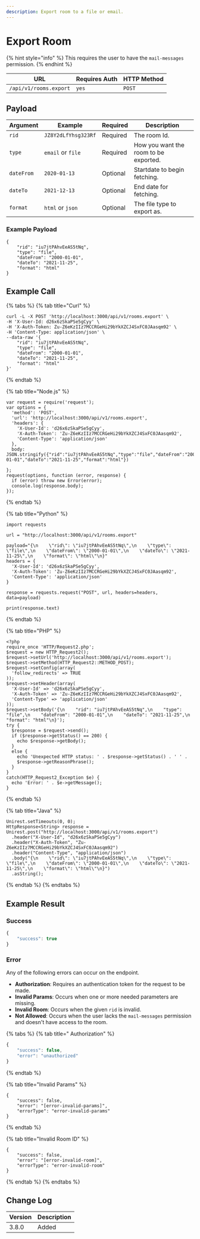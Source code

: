 ```yaml
---
description: Export room to a file or email.
---
```


# Export Room

{% hint style="info" %}
This requires the user to have the `mail-messages` permission.
{% endhint %}

| URL                    | Requires Auth | HTTP Method |
| ---------------------- | ------------- | ----------- |
| `/api/v1/rooms.export` | `yes`         | `POST`      |

## Payload

| Argument   | Example              | Required | Description                           |
| ---------- | -------------------- | -------- | ------------------------------------- |
| `rid`      | `JZ8Y2dLfYhsg323Rf`  | Required | The room Id.                          |
| `type`     | `email` or `file`    | Required | How you want the room to be exported. |
| `dateFrom` | `2020-01-13`         | Optional | Startdate to begin fetching.          |
| `dateTo`   | `2021-12-13`         | Optional | End date for fetching.                |
| `format`   | `html` or `json`     | Optional | The file type to export as.           |

### Example Payload

```
{
    "rid": "iu7jtPAhvEeAS5tNq",
    "type": "file",
    "dateFrom": "2000-01-01",
    "dateTo": "2021-11-25",
    "format": "html"
}
```

## Example Call

{% tabs %}
{% tab title="Curl" %}
```
curl -L -X POST 'http://localhost:3000/api/v1/rooms.export' \
-H 'X-User-Id: d26x6zSkaPSe5gCyy' \
-H 'X-Auth-Token: Zu-Z6eKzIIz7MCCRGeHi29bYkXZCJ4SxFC0JAasqm92' \
-H 'Content-Type: application/json' \
--data-raw '{
    "rid": "iu7jtPAhvEeAS5tNq",
    "type": "file",
    "dateFrom": "2000-01-01",
    "dateTo": "2021-11-25",
    "format": "html"
}'
```
{% endtab %}

{% tab title="Node.js" %}
```
var request = require('request');
var options = {
  'method': 'POST',
  'url': 'http://localhost:3000/api/v1/rooms.export',
  'headers': {
    'X-User-Id': 'd26x6zSkaPSe5gCyy',
    'X-Auth-Token': 'Zu-Z6eKzIIz7MCCRGeHi29bYkXZCJ4SxFC0JAasqm92',
    'Content-Type': 'application/json'
  },
  body: JSON.stringify({"rid":"iu7jtPAhvEeAS5tNq","type":"file","dateFrom":"2000-01-01","dateTo":"2021-11-25","format":"html"})

};
request(options, function (error, response) {
  if (error) throw new Error(error);
  console.log(response.body);
});
```
{% endtab %}

{% tab title="Python" %}
```
import requests

url = "http://localhost:3000/api/v1/rooms.export"

payload="{\n    \"rid\": \"iu7jtPAhvEeAS5tNq\",\n    \"type\": \"file\",\n    \"dateFrom\": \"2000-01-01\",\n    \"dateTo\": \"2021-11-25\",\n    \"format\": \"html\"\n}"
headers = {
  'X-User-Id': 'd26x6zSkaPSe5gCyy',
  'X-Auth-Token': 'Zu-Z6eKzIIz7MCCRGeHi29bYkXZCJ4SxFC0JAasqm92',
  'Content-Type': 'application/json'
}

response = requests.request("POST", url, headers=headers, data=payload)

print(response.text)
```
{% endtab %}

{% tab title="PHP" %}
```
<?php
require_once 'HTTP/Request2.php';
$request = new HTTP_Request2();
$request->setUrl('http://localhost:3000/api/v1/rooms.export');
$request->setMethod(HTTP_Request2::METHOD_POST);
$request->setConfig(array(
  'follow_redirects' => TRUE
));
$request->setHeader(array(
  'X-User-Id' => 'd26x6zSkaPSe5gCyy',
  'X-Auth-Token' => 'Zu-Z6eKzIIz7MCCRGeHi29bYkXZCJ4SxFC0JAasqm92',
  'Content-Type' => 'application/json'
));
$request->setBody('{\n    "rid": "iu7jtPAhvEeAS5tNq",\n    "type": "file",\n    "dateFrom": "2000-01-01",\n    "dateTo": "2021-11-25",\n    "format": "html"\n}');
try {
  $response = $request->send();
  if ($response->getStatus() == 200) {
    echo $response->getBody();
  }
  else {
    echo 'Unexpected HTTP status: ' . $response->getStatus() . ' ' .
    $response->getReasonPhrase();
  }
}
catch(HTTP_Request2_Exception $e) {
  echo 'Error: ' . $e->getMessage();
}
```
{% endtab %}

{% tab title="Java" %}
```
Unirest.setTimeouts(0, 0);
HttpResponse<String> response = Unirest.post("http://localhost:3000/api/v1/rooms.export")
  .header("X-User-Id", "d26x6zSkaPSe5gCyy")
  .header("X-Auth-Token", "Zu-Z6eKzIIz7MCCRGeHi29bYkXZCJ4SxFC0JAasqm92")
  .header("Content-Type", "application/json")
  .body("{\n    \"rid\": \"iu7jtPAhvEeAS5tNq\",\n    \"type\": \"file\",\n    \"dateFrom\": \"2000-01-01\",\n    \"dateTo\": \"2021-11-25\",\n    \"format\": \"html\"\n}")
  .asString();
```
{% endtab %}
{% endtabs %}

## Example Result

### Success

```javascript
{
    "success": true
}
```

### Error

Any of the following errors can occur on the endpoint.

* **Authorization**: Requires an authentication token for the request to be made.
* **Invalid Params**: Occurs when one or more needed parameters are missing.
* **Invalid Room**: Occurs when the given `rid` is invalid.
* **Not Allowed**: Occurs when the user lacks the `mail-messages` permission and doesn't have access to the room.

{% tabs %}
{% tab title=" Authorization" %}
```javascript
{
    "success": false,
    "error": "unauthorized"
}
```
{% endtab %}

{% tab title="Invalid Params" %}
```
{
    "success": false,
    "error": "[error-invalid-params]",
    "errorType": "error-invalid-params"
}
```
{% endtab %}

{% tab title="Invalid Room ID" %}
```
{
    "success": false,
    "error": "[error-invalid-room]",
    "errorType": "error-invalid-room"
}
```
{% endtab %}
{% endtabs %}

## Change Log

| Version | Description |
| ------- | ----------- |
| 3.8.0   | Added       |

